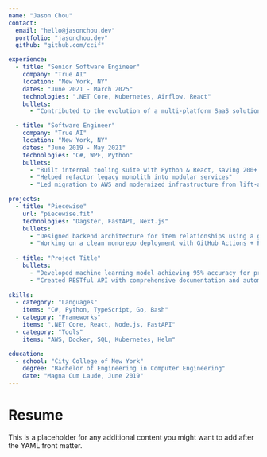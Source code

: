 ```yaml
---
name: "Jason Chou"
contact:
  email: "hello@jasonchou.dev"
  portfolio: "jasonchou.dev"
  github: "github.com/ccif"

experience:
  - title: "Senior Software Engineer"
    company: "True AI"
    location: "New York, NY"
    dates: "June 2021 - March 2025"
    technologies: ".NET Core, Kubernetes, Airflow, React"
    bullets:
      - "Contributed to the evolution of a multi-platform SaaS solution using enterprise technologies"

  - title: "Software Engineer"
    company: "True AI"
    location: "New York, NY"
    dates: "June 2019 - May 2021"
    technologies: "C#, WPF, Python"
    bullets:
      - "Built internal tooling suite with Python & React, saving 200+ hrs/month"
      - "Helped refactor legacy monolith into modular services"
      - "Led migration to AWS and modernized infrastructure from lift-and-shift approach"

projects:
  - title: "Piecewise"
    url: "piecewise.fit"
    technologies: "Dagster, FastAPI, Next.js"
    bullets:
      - "Designed backend architecture for item relationships using a graph database"
      - "Working on a clean monorepo deployment with GitHub Actions + Pandoc"
  
  - title: "Project Title"
    bullets:
      - "Developed machine learning model achieving 95% accuracy for predictive analytics"
      - "Created RESTful API with comprehensive documentation and automated testing suite"
      
skills:
  - category: "Languages"
    items: "C#, Python, TypeScript, Go, Bash"
  - category: "Frameworks"
    items: ".NET Core, React, Node.js, FastAPI"
  - category: "Tools"
    items: "AWS, Docker, SQL, Kubernetes, Helm"

education:
  - school: "City College of New York"
    degree: "Bachelor of Engineering in Computer Engineering"
    date: "Magna Cum Laude, June 2019"
---
```


# Resume

This is a placeholder for any additional content you might want to add after the YAML front matter.
